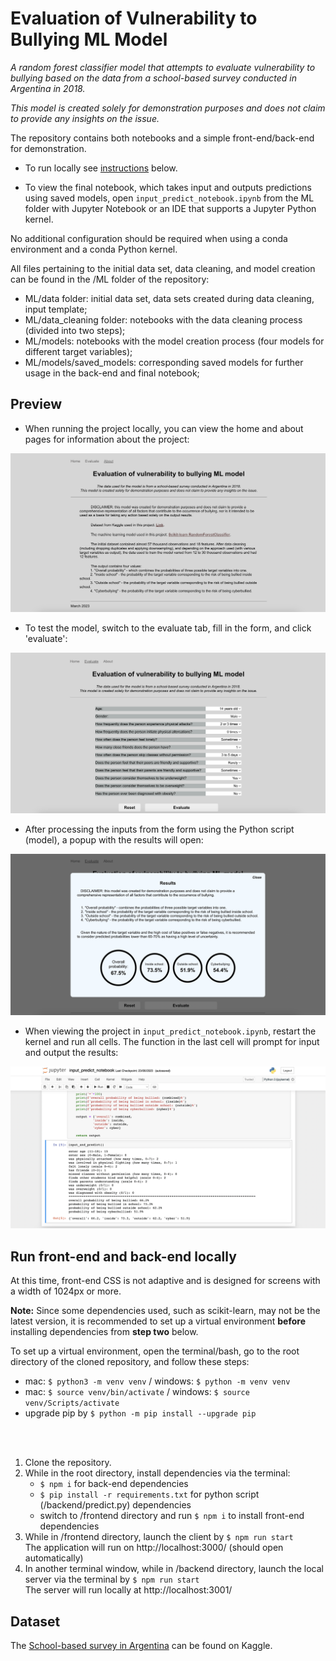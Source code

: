 # Evaluation of Vulnerability to Bullying ML Model

_A random forest classifier model that attempts to evaluate vulnerability to bullying based on the data from a school-based survey conducted in Argentina in 2018._

_This model is created solely for demonstration purposes and does not claim to provide any insights on the issue._  

The repository contains both notebooks and a simple front-end/back-end for demonstration.

* To run locally see [instructions](#run-front-end-and-back-end-locally) below.

* To view the final notebook, which takes input and outputs predictions using saved models, open `input_predict_notebook.ipynb` from the ML folder with Jupyter Notebook or an IDE that supports a Jupyter Python kernel.
  
No additional configuration should be required when using a conda environment and a conda Python kernel.  

All files pertaining to the initial data set, data cleaning, and model creation can be found in the /ML folder of the repository:

* ML/data folder: initial data set, data sets created during data cleaning, input template;
* ML/data_cleaning folder: notebooks with the data cleaning process (divided into two steps);
* ML/models: notebooks with the model creation process (four models for different target variables);
* ML/models/saved_models: corresponding saved models for further usage in the back-end and final notebook;  

## Preview

* When running the project locally, you can view the home and about pages for information about the project:
<img src="./readme_images/about.png" alt="home screenshot">

* To test the model, switch to the evaluate tab, fill in the form, and click 'evaluate':
<img src="./readme_images/form.png" alt="home screenshot">

* After processing the inputs from the form using the Python script (model), a popup with the results will open:
<img src="./readme_images/results.png" alt="home screenshot">

* When viewing the project in `input_predict_notebook.ipynb`, restart the kernel and run all cells. The function in the last cell will prompt for input and output the results:
<img src="./readme_images/notebook.png" alt="home screenshot">


## Run front-end and back-end locally
At this time, front-end CSS is not adaptive and is designed for screens with a width of 1024px or more.  

__Note:__ Since some dependencies used, such as scikit-learn, may not be the latest version, it is recommended to set up a virtual environment __before__ installing dependencies from __step two__ below. 

To set up a virtual environment, open the terminal/bash, go to the root directory of the cloned repository, and follow these steps:
* mac: `$ python3 -m venv venv` / windows: `$ python -m venv venv`
* mac: `$ source venv/bin/activate` / windows: `$ source venv/Scripts/activate`
* upgrade pip by `$ python -m pip install --upgrade pip`
<br>
<br>

1. Clone the repository.
2. While in the root directory, install dependencies via the terminal:
    - `$ npm i` for back-end dependencies
    - `$ pip install -r requirements.txt` for python script (/backend/predict.py) dependencies
    - switch to /frontend directory and run `$ npm i` to install front-end dependencies
3. While in /frontend directory, launch the client by `$ npm run start`  
   The application will run on http://localhost:3000/ (should open automatically)
4. In another terminal window, while in /backend directory, launch the local server via the terminal by `$ npm run start`  
   The server will run locally at http://localhost:3001/


## Dataset
The [School-based survey in Argentina](https://www.kaggle.com/datasets/leomartinelli/bullying-in-schools) can be found on Kaggle.
